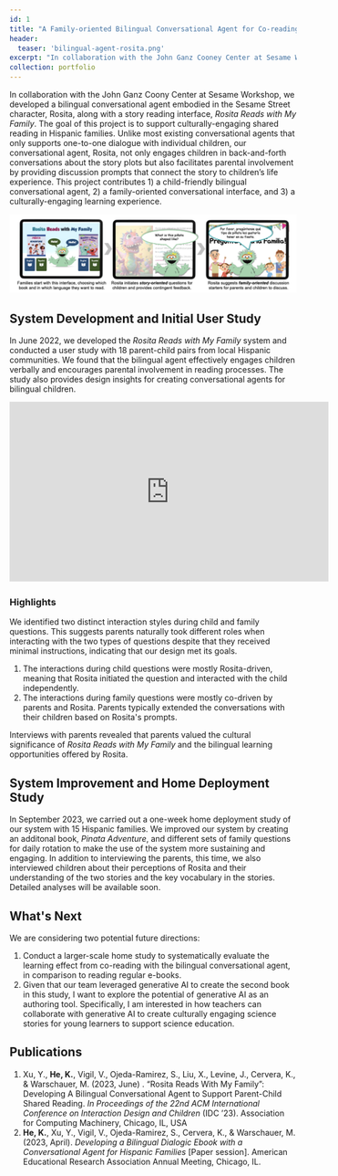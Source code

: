 ```yaml
---
id: 1
title: "A Family-oriented Bilingual Conversational Agent for Co-reading"
header:
  teaser: 'bilingual-agent-rosita.png'
excerpt: "In collaboration with the John Ganz Cooney Center at Sesame Workshop, we developed a bilingual conversational agent embodied in the Sesame Street character, Rosita, along with a story reading interface, *Rosita Reads with My Family*. The goal of this project is to support culturally-engaging shared reading in Hispanic families. Unlike most existing conversational agents that only supports one-to-one dialogue with individual children, our conversational agent, Rosita, not only engages children in back-and-forth conversations about the story plots but also facilitates parental involvement by providing discussion prompts that connect the story to children’s life experience."
collection: portfolio
---
```

In collaboration with the John Ganz Coony Center at Sesame Workshop, we developed a bilingual conversational agent embodied in the Sesame Street character, Rosita, along with a story reading interface, *Rosita Reads with My Family*. The goal of this project is to support culturally-engaging shared reading in Hispanic families. Unlike most existing conversational agents that only supports one-to-one dialogue with individual children, our conversational agent, Rosita, not only engages children in back-and-forth conversations about the story plots but also facilitates parental involvement by providing discussion prompts that connect the story to children’s life experience. This project contributes 1) a child-friendly bilingual conversational agent, 2) a family-oriented conversational interface, and 3) a culturally-engaging learning experience.

<img src="/images/Rosita-flow.png" alt="Rosita Workflow" width=auto height=auto>

## System Development and Initial User Study 
In June 2022, we developed the *Rosita Reads with My Family* system and conducted a user study with 18 parent-child pairs from local Hispanic communities. We found that the bilingual agent effectively engages children verbally and encourages parental involvement in reading processes. The study also provides design insights for creating conversational agents for bilingual children.

<iframe width="560" height="315" src="https://www.youtube.com/embed/RmAbs_USb9g?si=vqR39FLEnmqcVToe" title="YouTube video player" frameborder="0" allow="accelerometer; autoplay; clipboard-write; encrypted-media; gyroscope; picture-in-picture; web-share" allowfullscreen></iframe>


### Highlights
We identified two distinct interaction styles during child and family questions. This suggests parents naturally took different roles when interacting with the two types of questions despite that they received minimal instructions, indicating that our design met its goals.
  1. The interactions during child questions were mostly Rosita-driven, meaning that Rosita initiated the question and interacted with the child independently. 
  2. The interactions during family questions were mostly co-driven by parents and Rosita. Parents typically extended the conversations with their children based on Rosita's prompts.

Interviews with parents revealed that parents valued the cultural significance of *Rosita Reads with My Family* and the bilingual learning opportunities offered by Rosita.



## System Improvement and Home Deployment Study
In September 2023, we carried out a one-week home deployment study of our system with 15 Hispanic families. We improved our system by creating an additonal book, *Pinata Adventure*, and different sets of family questions for daily rotation to make the use of the system more sustaining and engaging. In addition to interviewing the parents, this time, we also interviewed children about their perceptions of Rosita and their understanding of the two stories and the key vocabulary in the stories. Detailed analyses will be available soon.

## What's Next
We are considering two potential future directions:
1. Conduct a larger-scale home study to systematically evaluate the learning effect from co-reading with the bilingual conversational agent, in comparison to reading regular e-books.
2. Given that our team leveraged generative AI to create the second book in this study, I want to explore the potential of generative AI as an authoring tool. Specifically, I am interested in how teachers can collaborate with generative AI to create culturally engaging science stories for young learners to support science education.

## Publications
1. Xu, Y., **He, K.**, Vigil, V., Ojeda-Ramirez, S., Liu, X., Levine, J., Cervera, K., & Warschauer, M. (2023, June) . “Rosita Reads With My Family”: Developing A Bilingual Conversational Agent to Support Parent-Child Shared Reading. *In Proceedings of the 22nd ACM International Conference on Interaction Design and Children* (IDC ’23). Association for Computing Machinery, Chicago, IL, USA
2. **He, K.**, Xu, Y., Vigil, V., Ojeda-Ramirez, S., Cervera, K., & Warschauer, M. (2023, April). *Developing a Bilingual Dialogic Ebook with a Conversational Agent for Hispanic Families* [Paper session]. American Educational Research Association Annual Meeting, Chicago, IL.
